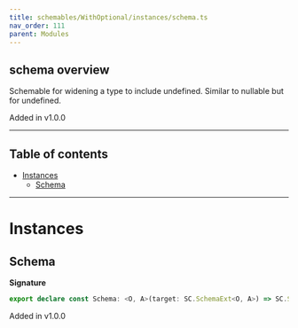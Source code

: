```yaml
---
title: schemables/WithOptional/instances/schema.ts
nav_order: 111
parent: Modules
---
```


## schema overview

Schemable for widening a type to include undefined. Similar to nullable but for undefined.

Added in v1.0.0

---

<h2 class="text-delta">Table of contents</h2>

- [Instances](#instances)
  - [Schema](#schema)

---

# Instances

## Schema

**Signature**

```ts
export declare const Schema: <O, A>(target: SC.SchemaExt<O, A>) => SC.SchemaExt<O | undefined, A | undefined>
```

Added in v1.0.0
